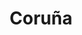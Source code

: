---
layout: post
title: Coruña
featured-img: coruña
summary: El lugar donde nos conocimos y del cual Juan conoce todos sus rincones
---